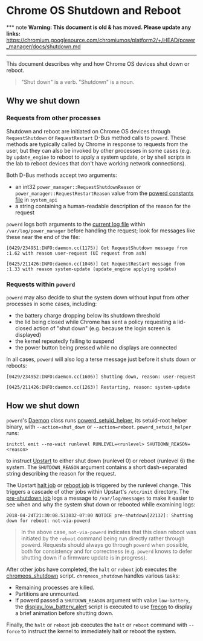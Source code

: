 # Chrome OS Shutdown and Reboot

*** note
**Warning: This document is old & has moved.  Please update any links:**<br>
https://chromium.googlesource.com/chromiumos/platform2/+/HEAD/power_manager/docs/shutdown.md
***

This document describes why and how Chrome OS devices shut down or reboot.

> "Shut down" is a verb. "Shutdown" is a noun.

## Why we shut down

### Requests from other processes

Shutdown and reboot are initiated on Chrome OS devices through `RequestShutdown`
or `RequestRestart` D-Bus method calls to `powerd`. These methods are typically
called by Chrome in response to requests from the user, but they can also be
invoked by other processes in some cases (e.g. by `update_engine` to reboot to
apply a system update, or by shell scripts in the lab to reboot devices that
don't have working network connections).

Both D-Bus methods accept two arguments:

*   an int32 `power_manager::RequestShutdownReason` or
    `power_manager::RequestRestartReason` value from the [powerd constants file]
    in `system_api`
*   a string containing a human-readable description of the reason for the
    request

`powerd` logs both arguments to the [current log file] within
`/var/log/power_manager` before handling the request; look for messages like
these near the end of the file:

```
[0429/234951:INFO:daemon.cc(1175)] Got RequestShutdown message from :1.62 with reason user-request (UI request from ash)
```

```
[0425/211426:INFO:daemon.cc(1046)] Got RequestRestart message from :1.33 with reason system-update (update_engine applying update)
```

### Requests within `powerd`

`powerd` may also decide to shut the system down without input from other
processes in some cases, including:

*   the battery charge dropping below its shutdown threshold
*   the lid being closed while Chrome has sent a policy requesting a lid-closed
    action of "shut down" (e.g. because the login screen is displayed)
*   the kernel repeatedly failing to suspend
*   the power button being pressed while no displays are connected

In all cases, `powerd` will also log a terse message just before it shuts down
or reboots:

```
[0429/234952:INFO:daemon.cc(1606)] Shutting down, reason: user-request
```

```
[0425/211426:INFO:daemon.cc(1263)] Restarting, reason: system-update
```

## How we shut down

`powerd`'s [Daemon] class runs [powerd_setuid_helper], its setuid-root helper
binary, with `--action=shut_down` or `--action=reboot`. `powerd_setuid_helper`
runs:

```
initctl emit --no-wait runlevel RUNLEVEL=<runlevel> SHUTDOWN_REASON=<reason>
```

to instruct [Upstart] to either shut down (runlevel 0) or reboot (runlevel 6) the
system. The `SHUTDOWN_REASON` argument contains a short dash-separated string
describing the reason for the request.

The Upstart [halt job] or [reboot job] is triggered by the runlevel change. This
triggers a cascade of other jobs within Upstart's `/etc/init` directory. The
[pre-shutdown job] logs a message to `/var/log/messages` to make it easier to
see when and why the system shut down or rebooted while examining logs:

```
2018-04-24T21:30:08.513032-07:00 NOTICE pre-shutdown[22132]: Shutting down for reboot: not-via-powerd
```

> In the above case, `not-via-powerd` indicates that this clean reboot was
> initiated by the `reboot` command being run directly rather through powerd.
> Requests should always go through `powerd` when possible, both for consistency
> and for correctness (e.g. `powerd` knows to defer shutting down if a firmware
> update is in progress).

After other jobs have completed, the `halt` or `reboot` job executes the
[chromeos_shutdown] script. `chromeos_shutdown` handles various tasks:

*   Remaining processes are killed.
*   Partitions are unmounted.
*   If powerd passed a `SHUTDOWN_REASON` argument with value `low-battery`, the
    [display_low_battery_alert] script is executed to use [frecon] to display a
    brief animation before shutting down.

Finally, the `halt` or `reboot` job executes the `halt` or `reboot` command with
`--force` to instruct the kernel to immediately halt or reboot the system.

[powerd constants file]: https://chromium.googlesource.com/chromiumos/platform/system_api/+/HEAD/dbus/power_manager/dbus-constants.h
[current log file]: logging.md
[Daemon]: ../powerd/daemon.cc
[powerd_setuid_helper]: ../powerd/powerd_setuid_helper.cc
[Upstart]: http://upstart.ubuntu.com/
[halt job]: https://chromium.googlesource.com/chromiumos/platform2/+/HEAD/init/upstart/halt/halt.conf
[reboot job]: https://chromium.googlesource.com/chromiumos/platform2/+/HEAD/init/upstart/reboot.conf
[pre-shutdown job]: https://chromium.googlesource.com/chromiumos/platform2/+/HEAD/init/upstart/pre-shutdown.conf
[chromeos_shutdown]: https://chromium.googlesource.com/chromiumos/platform2/+/HEAD/init/chromeos_shutdown
[display_low_battery_alert]: https://chromium.googlesource.com/chromiumos/platform2/+/HEAD/init/display_low_battery_alert
[frecon]: https://chromium.googlesource.com/chromiumos/platform/frecon/
